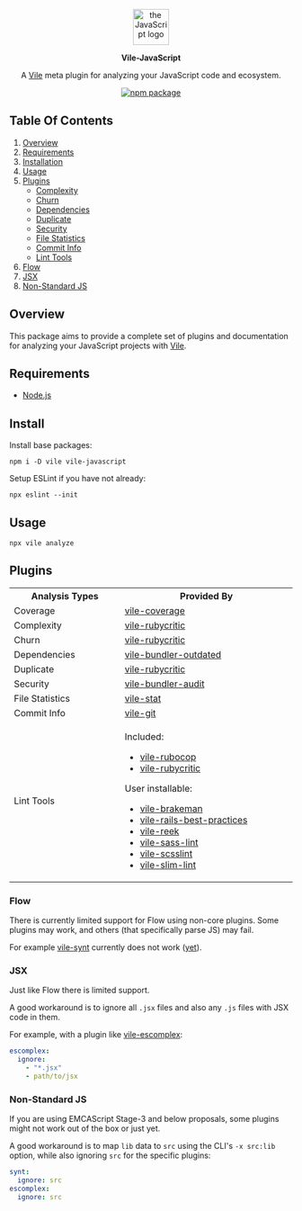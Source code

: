 <p align="center">
  <img width="64" style="background: none" src="https://user-images.githubusercontent.com/93340/32071529-90f27f60-ba5d-11e7-94ed-84bae82dee2e.png" alt="the JavaScript logo" />
  <p align="center">
    <strong>Vile-JavaScript</strong>
  </p>
  <p align="center">
    A
    <a href="https://github.com/forthright/vile">Vile</a>
    meta plugin for analyzing your JavaScript code and ecosystem.
  </p>
  <p align="center">
    <a href="https://www.npmjs.com/package/vile-javascript">
      <img src="https://badge.fury.io/js/vile-javascript.svg" alt="npm package">
    </a>
  </p>
</p>

## Table Of Contents

1. [Overview](#overview)
2. [Requirements](#requirements)
3. [Installation](#installation)
4. [Usage](#usage)
5. [Plugins](#plugins)
    * [Complexity](#complexity)
    * [Churn](#churn)
    * [Dependencies](#dependencies)
    * [Duplicate](#duplicate)
    * [Security](#security)
    * [File Statistics](#file-statistics)
    * [Commit Info](#commit-info)
    * [Lint Tools](#lint-tools)
6. [Flow](#flow)
7. [JSX](#jsx)
8. [Non-Standard JS](#non-standard-js)

## Overview

This package aims to provide a complete set of plugins and documentation
for analyzing your JavaScript projects with [Vile](https://github.com/forthright/vile).

## Requirements

- [Node.js](https://nodejs.org)

## Install

Install base packages:

    npm i -D vile vile-javascript

Setup ESLint if you have not already:

    npx eslint --init

## Usage

    npx vile analyze

## Plugins

<table>
  <tr>
    <th width="300">Analysis Types</th>
    <th width="600">Provided By</th>
  </tr>
  <tr>
    <td>Coverage</td>
    <td>
      <a id="coverage" href="https://github.com/forthright/vile-coverage">vile-coverage</a>
    </td>
  </tr>
  <tr>
    <td id="complexity">Complexity</td>
    <td>
      <a href="https://github.com/forthright/vile-rubycritic">vile-rubycritic</a>
    </td>
  </tr>
  <tr>
    <td id="churn">Churn</td>
    <td>
      <a href="https://github.com/forthright/vile-rubycritic">vile-rubycritic</a>
    </td>
  </tr>
  <tr>
    <td id="dependencies">Dependencies</td>
    <td>
      <a href="https://github.com/forthright/vile-bundler-outdated">vile-bundler-outdated</a>
    </td>
  </tr>
  <tr>
    <td id="duplicate">Duplicate</td>
    <td>
      <a href="https://github.com/forthright/vile-rubycritic">vile-rubycritic</a>
    </td>
  </tr>
  <tr>
    <td id="security">Security</td>
    <td>
      <a href="https://github.com/forthright/vile-bundler-audit">vile-bundler-audit</a>
    </td>
  </tr>
  <tr>
    <td id="file-statistics">File Statistics</td>
    <td>
      <a href="https://github.com/forthright/vile-stat">vile-stat</a>
    </td>
  </tr>
  <tr>
    <td id="commit-info">Commit Info</td>
    <td>
      <a href="https://github.com/forthright/vile-git">vile-git</a>
    </td>
  </tr>
  <tr>
    <td id="lint-tools">Lint Tools</td>
    <td>
      <p>Included:</p>
      <ul>
        <li>
          <a href="https://github.com/forthright/vile-rubocop">vile-rubocop</a>
        </li>
        <li>
          <a href="https://github.com/forthright/vile-rubycritic">vile-rubycritic</a>
        </li>
      </ul>
      <p>User installable:</p>
      <ul>
        <li>
          <a href="https://github.com/forthright/vile-brakeman">vile-brakeman</a>
        </li>
        <li>
          <a href="https://github.com/forthright/vile-rails-best-practices">vile-rails-best-practices</a>
        </li>
        <li>
          <a href="https://github.com/forthright/vile-reek">vile-reek</a>
        </li>
        <li>
          <a href="https://github.com/forthright/vile-sass-lint">vile-sass-lint</a>
        </li>
        <li>
          <a href="https://github.com/forthright/vile-scsslint">vile-scsslint</a>
        </li>
        <li>
          <a href="https://github.com/forthright/vile-slim-lint">vile-slim-lint</a>
        </li>
      </ul>
    </td>
  </tr>
</table>

### Flow

There is currently limited support for Flow using non-core plugins.
Some plugins may work, and others (that specifically parse JS) may fail.

For example [vile-synt](https://github.com/forthright/vile-synt) currently does not work ([yet](https://github.com/brentlintner/synt/issues/99)).

### JSX

Just like Flow there is limited support.

A good workaround is to ignore all `.jsx` files
and also any `.js` files with JSX code in them.

For example, with a plugin like [vile-escomplex](https://github.com/forthright/vile-escomplex):

```yaml
escomplex:
  ignore:
    - "*.jsx"
    - path/to/jsx
```

### Non-Standard JS

If you are using EMCAScript Stage-3 and below proposals,
some plugins might not work out of the box or just yet.

A good workaround is to map `lib` data to `src` using the CLI's
`-x src:lib` option, while also ignoring `src` for the specific plugins:

```yaml
synt:
  ignore: src
escomplex:
  ignore: src
```
